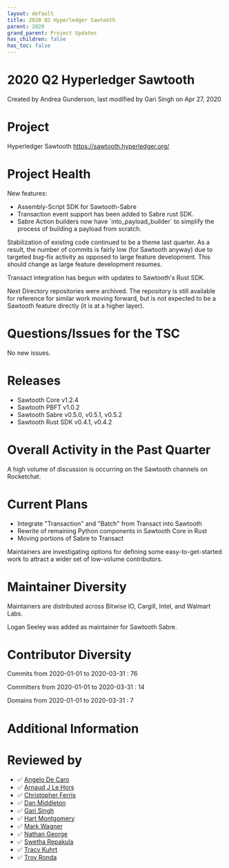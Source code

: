 ```yaml
---
layout: default
title: 2020 Q2 Hyperledger Sawtooth
parent: 2020
grand_parent: Project Updates
has_children: false
has_toc: false
---
```


# 2020 Q2 Hyperledger Sawtooth

Created by Andrea Gunderson, last modified by Gari Singh on Apr 27, 2020

# Project

Hyperledger Sawtooth
<a href="https://sawtooth.hyperledger.org/" class="external-link" rel="nofollow"><span>https://sawtooth.hyperledger.org/ </span></a>

# Project Health

New features:

-   Assembly-Script SDK for Sawtooth-Sabre
-   Transaction event support has been added to Sabre rust SDK.
-   Sabre Action builders now have \`into\_payload\_builder\` to
simplify the process of building a payload from scratch.

Stabilization of existing code continued to be a theme last quarter. As
a result, the number of commits is fairly low (for Sawtooth anyway) due
to targeted bug-fix activity as opposed to large feature development.
This should change as large feature development resumes.

Transact integration has begun with updates to Sawtooth's Rust SDK.

Next Directory repositories were archived. The repository is still
available for reference for similar work moving forward, but is not
expected to be a Sawtooth feature directly (it is at a higher layer).

# Questions/Issues for the TSC

No new issues.

# Releases

-   Sawtooth Core v1.2.4
-   Sawtooth PBFT v1.0.2
-   Sawtooth Sabre v0.5.0, v0.5.1, v0.5.2
-   Sawtooth Rust SDK v0.4.1, v0.4.2

# Overall Activity in the Past Quarter

A high volume of discussion is occurring on the Sawtooth channels on
Rocketchat. 

# Current Plans

-   Integrate "Transaction" and "Batch" from Transact into Sawtooth
-   Rewrite of remaining Python components in Sawtooth Core in Rust
-   Moving portions of Sabre to Transact

Maintainers are investigating options for defining some
easy-to-get-started work to attract a wider set of low-volume
contributors.

# Maintainer Diversity

Maintainers are distributed across Bitwise IO, Cargill, Intel, and
Walmart Labs. 

Logan Seeley was added as maintainer for Sawtooth Sabre.

# Contributor Diversity

Commits from 2020-01-01 to 2020-03-31 : 76

Committers from 2020-01-01 to 2020-03-31 : 14

Domains from 2020-01-01 to 2020-03-31 : 7

# Additional Information

# Reviewed by
-   ✅ <a href="https://wiki.hyperledger.org/display/~angelo.decaro" class="confluence-userlink user-mention" data-username="angelo.decaro" data-linked-resource-id="16327529" data-linked-resource-version="1" data-linked-resource-type="userinfo" data-base-url="https://wiki.hyperledger.org">Angelo De Caro</a>
-   ✅ <a href="https://wiki.hyperledger.org/display/~lehors" class="confluence-userlink user-mention" data-username="lehors" data-linked-resource-id="2394240" data-linked-resource-version="1" data-linked-resource-type="userinfo" data-base-url="https://wiki.hyperledger.org">Arnaud J Le Hors</a>
-   ✅ <a href="https://wiki.hyperledger.org/display/~ChristopherFerris" class="confluence-userlink user-mention" data-username="ChristopherFerris" data-linked-resource-id="2392402" data-linked-resource-version="1" data-linked-resource-type="userinfo" data-base-url="https://wiki.hyperledger.org">Christopher Ferris</a>
-   ✅
<a href="https://wiki.hyperledger.org/display/~dan.middleton@intel.com" class="confluence-userlink user-mention" data-username="dan.middleton@intel.com" data-linked-resource-id="6427025" data-linked-resource-version="2" data-linked-resource-type="userinfo" data-base-url="https://wiki.hyperledger.org">Dan Middleton</a>
-   ✅ <a href="https://wiki.hyperledger.org/display/~mastersingh24" class="confluence-userlink user-mention" data-username="mastersingh24" data-linked-resource-id="16321659" data-linked-resource-version="1" data-linked-resource-type="userinfo" data-base-url="https://wiki.hyperledger.org">Gari Singh</a>
-   ✅ <a href="https://wiki.hyperledger.org/display/~hartm" class="confluence-userlink user-mention" data-username="hartm" data-linked-resource-id="6422922" data-linked-resource-version="1" data-linked-resource-type="userinfo" data-base-url="https://wiki.hyperledger.org">Hart Montgomery</a>
-   ✅ <a href="https://wiki.hyperledger.org/display/~mwagner" class="confluence-userlink user-mention" data-username="mwagner" data-linked-resource-id="5505170" data-linked-resource-version="1" data-linked-resource-type="userinfo" data-base-url="https://wiki.hyperledger.org">Mark Wagner</a>
-   ✅ <a href="https://wiki.hyperledger.org/display/~nage" class="confluence-userlink user-mention" data-username="nage" data-linked-resource-id="2393038" data-linked-resource-version="1" data-linked-resource-type="userinfo" data-base-url="https://wiki.hyperledger.org">Nathan George</a>
-   ✅ <a href="https://wiki.hyperledger.org/display/~swetharepakula" class="confluence-userlink user-mention" data-username="swetharepakula" data-linked-resource-id="5505323" data-linked-resource-version="1" data-linked-resource-type="userinfo" data-base-url="https://wiki.hyperledger.org">Swetha Repakula</a>
-   ✅ <a href="https://wiki.hyperledger.org/display/~tkuhrt" class="confluence-userlink user-mention" data-username="tkuhrt" data-linked-resource-id="1180151" data-linked-resource-version="2" data-linked-resource-type="userinfo" data-base-url="https://wiki.hyperledger.org">Tracy Kuhrt</a>
-   ✅ <a href="https://wiki.hyperledger.org/display/~troyronda" class="confluence-userlink user-mention" data-username="troyronda" data-linked-resource-id="9110618" data-linked-resource-version="2" data-linked-resource-type="userinfo" data-base-url="https://wiki.hyperledger.org">Troy Ronda</a>






